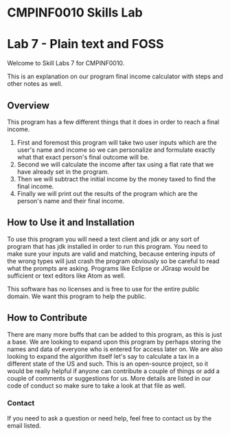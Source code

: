 # CMPINF0010 Skills Lab 
# Lab 7 - Plain text and FOSS

Welcome to Skill Labs 7 for CMPINF0010.

This is an explanation on our program final income calculator with steps and other notes as well.

## Overview

This program has a few different things that it does in order to reach a final income. 

1. First and foremost this program will take two user inputs which are the user's name and income so we can personalize and formulate exactly what that exact person's final outcome will be. 
2. Second we will calculate the income after tax using a flat rate that we have already set in the program. 
3. Then we will subtract the initial income by the money taxed to find the final income.
4. Finally we will print out the results of the program which are the person's name and their final income. 

## How to Use it and Installation
To use this program you will need a text client and jdk or any sort of program that has jdk installed in order to run this program.
You need to make sure your inputs are valid and matching, because entering inputs of the wrong types will just crash the program obviously so be careful to read what the prompts are asking. Programs like Eclipse or JGrasp would be sufficient or text editors like Atom as well. 

This software has no licenses and is free to use for the entire public domain. We want this program to help the public. 


## How to Contribute
There are many more buffs that can be added to this program, as this is just a base.
We are looking to expand upon this program by perhaps storing the names and data of everyone who is entered for access later on.
We are also looking to expand the algorithm itself let's say to calculate a tax in a different state of the US and such.
This is an open-source project, so it would be really helpful if anyone can contribute a couple of things or add a couple of comments or suggestions for us. 
More details are listed in our code of conduct so make sure to take a look at that file as well. 


### Contact
If you need to ask a question or need help, feel free to contact us by the email listed. 




